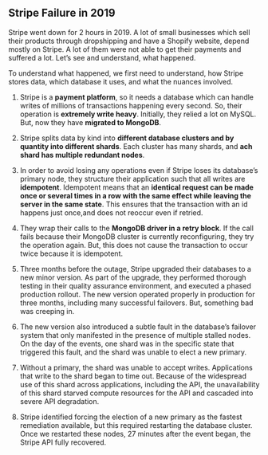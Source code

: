## Stripe Failure in 2019

Stripe went down for 2 hours in 2019. A lot of small businesses which sell their products through dropshipping and have a Shopify website, depend mostly on Stripe. 
A lot of them were not able to get their payments and suffered a lot. Let’s see and understand, what happened.

To understand what happened, we first need to understand, how Stripe stores data, which database it uses, and what the nuances involved.

1. Stripe is a **payment platform**, so it needs a database which can handle writes of millions of transactions happening every second. 
   So, their operation is **extremely write heavy**. Initially, they relied a lot on MySQL. But, now they have **migrated to MongoDB**.

2. Stripe splits data by kind into **different database clusters and by quantity into different shards**. Each cluster has many shards, and 
   **ach shard has multiple redundant nodes**.

3. In order to avoid losing any operations even if Stripe loses its database’s primary node, they structure their application such that all writes are **idempotent**. 
   Idempotent means that an **identical request can be made once or several times in a row with the same effect while leaving the server in the same state**. 
   This ensures that the transaction with an id happens just once,and does not reoccur even if retried. 

4. They wrap their calls to the **MongoDB driver in a retry block**. If the call fails because their MongoDB cluster is currently reconfiguring, 
   they try the operation again. But, this does not cause the transaction to occur twice because it is idempotent.

5. Three months before the outage, Stripe upgraded their databases to a new minor version. As part of the upgrade, they performed thorough testing in 
   their quality assurance environment, and executed a phased production rollout. The new version operated properly in production for three months, 
   including many successful failovers. But, something bad was creeping in.

6. The new version also introduced a subtle fault in the database’s failover system that only manifested in the presence of multiple stalled nodes. 
   On the day of the events, one shard was in the specific state that triggered this fault, and the shard was unable to elect a new primary.

7. Without a primary, the shard was unable to accept writes. Applications that write to the shard began to time out. Because of the widespread use of this 
   shard across applications, including the API, the unavailability of this shard starved compute resources for the API and cascaded into severe API degradation.

8. Stripe identified forcing the election of a new primary as the fastest remediation available, but this required restarting the database cluster. 
   Once we restarted these nodes, 27 minutes after the event began, the Stripe API fully recovered.

